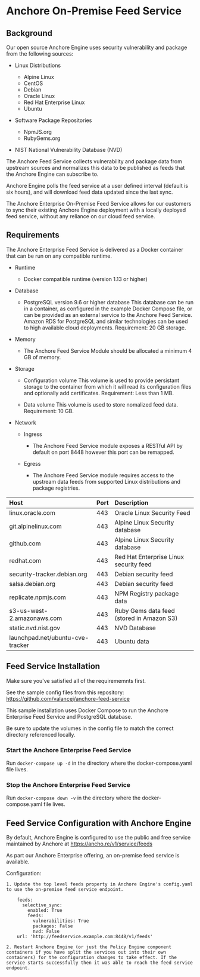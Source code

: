 # Anchore On-Premise Feed Service

## Background

Our open source Anchore Engine uses security vulnerability and package from the following sources:

- Linux Distributions
    - Alpine Linux
    - CentOS
    - Debian
    - Oracle Linux
    - Red Hat Enterprise Linux
    - Ubuntu

- Software Package Repositories
    - NpmJS.org
    - RubyGems.org

- NIST National Vulnerability Database (NVD)

The Anchore Feed Service collects vulnerability and package data from upstream sources and normalizes this data to be published as feeds that the Anchore Engine can subscribe to. 

Anchore Engine polls the feed service at a user defined interval (default is six hours), and will download feed data updated since the last sync.

The Anchore Enterprise On-Premise Feed Service allows for our customers to sync their existing Anchore Engine deployment with a locally deployed feed service, without any reliance on our cloud feed service. 

## Requirements

The Anchore Enterprise Feed Service is delivered as a Docker container that can be run on any compatible runtime.

- Runtime
    - Docker compatible runtime (version 1.13 or higher)

- Database 
    - PostgreSQL version 9.6 or higher database
      This database can be run in a container, as configured in the example Docker Compose file, or can be provided as an external service to the Anchore Feed Service.
      Amazon RDS for PostgreSQL and similar technologies can be used to high available cloud deployments.
      Requirement: 20 GB storage.

- Memory
    - The Anchore Feed Service Module should be allocated a minimum 4 GB of memory.

- Storage
    - Configuration volume
      This volume is used to provide persistant storage to the container from which it will read its configuration files and optionally add certificates.
      Requirement: Less than 1 MB.

    - Data volume
      This volume is used to store nomalized feed data.
      Requirement: 10 GB.

- Network
    - Ingress
        - The Anchore Feed Service module exposes a RESTful API by default on port 8448 however this port can be remapped.

    - Egress
        - The Anchore Feed Service module requires access to the upstream data feeds from supported Linux distributions and package registries.


| Host | Port | Description |
| :--- | :--- | :--- |
| linux.oracle.com | 443 | Oracle Linux Security Feed |
| git.alpinelinux.com | 443 | Alpine Linux Security database |
| github.com | 443 | Alpine Linux Security database |
| redhat.com | 443 | Red Hat Enterprise Linux security feed |
| security-tracker.debian.org | 443 | Debian security feed |
| salsa.debian.org | 443 | Debian security feed |
| replicate.npmjs.com | 443 | NPM Registry package data |
| s3-us-west-2.amazonaws.com | 443 | Ruby Gems data feed (stored in Amazon S3) |
| static.nvd.nist.gov | 443 | NVD Database |
| launchpad.net/ubuntu-cve-tracker | 443 | Ubuntu data |


## Feed Service Installation

Make sure you've satisfied all of the requirememnts first.

See the sample config files from this repository: https://github.com/valancej/anchore-feed-service

This sample installation uses Docker Compose to run the Anchore Enterprise Feed Service and PostgreSQL database. 

Be sure to update the volumes in the config file to match the correct directory referenced locally. 

### Start the Anchore Enterprise Feed Service

Run `docker-compose up -d` in the directory where the docker-compose.yaml file lives. 

### Stop the Anchore Enterprise Feed Service

Run `docker-compose down -v` in the directory where the docker-compose.yaml file lives. 


## Feed Service Configuration with Anchore Engine

By default, Anchore Engine is configured to use the public and free service maintained by Anchore at https://ancho.re/v1/service/feeds

As part our Anchore Enterprise offering, an on-premise feed service is available.

Configuration: 

    1. Update the top level feeds property in Anchore Engine's config.yaml to use the on-premise feed service endpoint. 

```
    feeds:
      selective_sync:
        enabled: True
        feeds:
          vulnerabilities: True
          packages: False
          nvd: False
    url: 'http://feedservice.example.com:8448/v1/feeds'
```

    2. Restart Anchore Engine (or just the Policy Engine component containers if you have split the services out into their own containers) for the configuration changes to take effect. If the service starts successfully then it was able to reach the feed service endpoint. 
